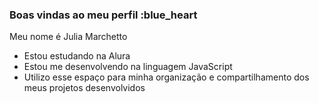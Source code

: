 ### Boas vindas ao meu perfil :blue_heart
Meu nome é Julia Marchetto

- Estou estudando na Alura
- Estou me desenvolvendo na linguagem JavaScript
- Utilizo esse espaço para minha organização e compartilhamento dos meus projetos desenvolvidos

